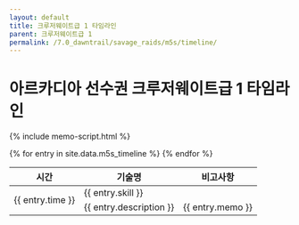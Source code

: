 ```yaml
---
layout: default
title: 크루저웨이트급 1 타임라인
parent: 크루저웨이트급 1
permalink: /7.0_dawntrail/savage_raids/m5s/timeline/
---
```


# **아르카디아 선수권 크루저웨이트급 1 타임라인**

{% include memo-script.html %}

<table>
  <thead>
    <tr>
      <th>시간</th><th>기술명</th><th colspan="8">비고사항</th>
    </tr>
  </thead>
  <tbody>
    {% for entry in site.data.m5s_timeline %}
    <tr>
      <td class="timestamp align-c" rowspan="2">{{ entry.time }}</td>
      <td class="fontw-b align-c">{{ entry.skill }}</td>
      <td><div class="memo-container"></div></td>
    </tr>
    <tr>
      <td class="fonts-s align-c">{{ entry.description }}</td>
      <td class="fonts-s">{{ entry.memo }}</td>
    </tr>
    {% endfor %}
  </tbody>
</table>
